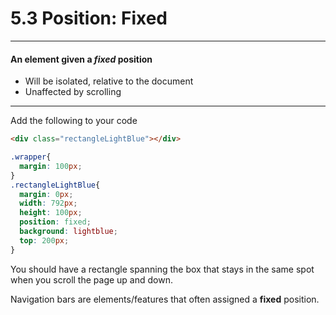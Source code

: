 # 5.3 Position: Fixed

---

#### An element given a _fixed_ position

* Will be isolated, relative to the document
* Unaffected by scrolling

---

Add the following to your code

```html
<div class="rectangleLightBlue"></div>
```

```css
.wrapper{
  margin: 100px;
}
.rectangleLightBlue{
  margin: 0px;
  width: 792px;
  height: 100px;
  position: fixed;
  background: lightblue;
  top: 200px;
}
```

You should have a rectangle spanning the box that stays in the same spot when you scroll the page up and down.

Navigation bars are elements/features that often assigned a **fixed** position.

